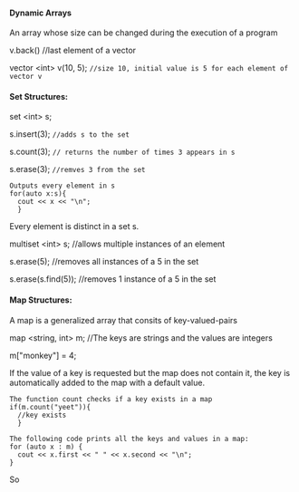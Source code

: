 #### Dynamic Arrays
An array whose size can be changed during the execution of a program

v.back() //last element of a vector

vector \<int> v(10, 5); `//size 10, initial value is 5 for each element of vector v`

#### Set Structures:
set \<int> s;
  
s.insert(3); `//adds s to the set`

s.count(3); `// returns the number of times 3 appears in s`

s.erase(3); `//remves 3 from the set`
  
```
Outputs every element in s
for(auto x:s){ 
  cout << x << "\n";
  }
```
Every element is distinct in a set s.

multiset \<int> s; //allows multiple instances of an element
  
s.erase(5); //removes all instances of a 5 in the set

s.erase(s.find(5)); //removes 1 instance of a 5 in the set

#### Map Structures:
A map is a generalized array that consits of key-valued-pairs

map <string, int> m; //The keys are strings and the values are integers

m["monkey"] = 4; 

If the value of a key is requested but the map does not contain it, the key is automatically added to the map with a default value.

```
The function count checks if a key exists in a map
if(m.count("yeet")){
  //key exists
  }
```

```
The following code prints all the keys and values in a map:
for (auto x : m) {
  cout << x.first << " " << x.second << "\n";
}
```

So

























